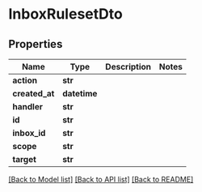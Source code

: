 # InboxRulesetDto

## Properties
Name | Type | Description | Notes
------------ | ------------- | ------------- | -------------
**action** | **str** |  | 
**created_at** | **datetime** |  | 
**handler** | **str** |  | 
**id** | **str** |  | 
**inbox_id** | **str** |  | 
**scope** | **str** |  | 
**target** | **str** |  | 

[[Back to Model list]](../README#documentation-for-models) [[Back to API list]](../README#documentation-for-api-endpoints) [[Back to README]](../README)


